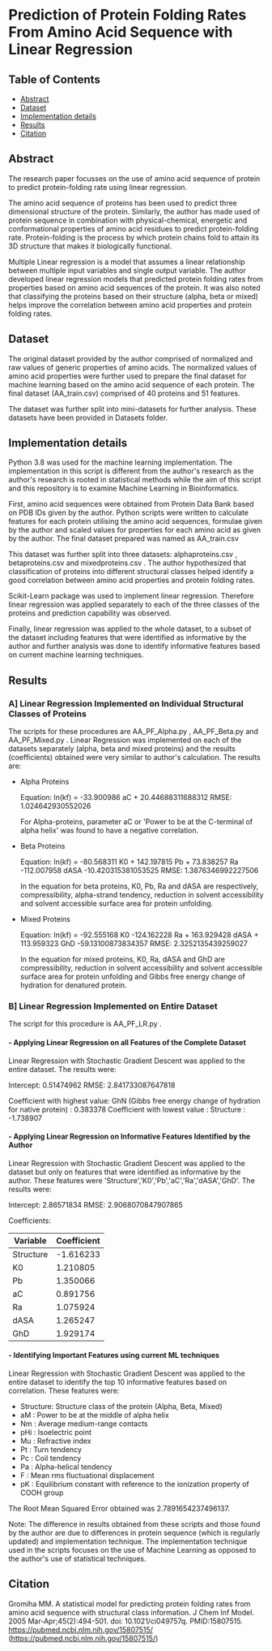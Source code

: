 # Prediction of Protein Folding Rates From Amino Acid Sequence with Linear Regression

## Table of Contents

- [Abstract](#abstract)
- [Dataset](#dataset)
- [Implementation details](#implementation-details)
- [Results](#results)
- [Citation](#citation)

## Abstract <a name="abstract"></a>

The research paper focusses on the use of amino acid sequence of protein to predict protein-folding rate using linear regression.

The amino acid sequence of proteins has been used to predict three dimensional structure of the protein. Similarly, the author has made used of protein sequence in combination with physical-chemical, energetic
and conformational properties of amino acid residues to predict protein-folding rate. Protein-folding is the process by which protein chains fold to attain its 3D structure that makes it biologically functional.

Multiple Linear regression is a model that assumes a linear relationship between multiple input variables and single output variable. The author developed linear regression models that predicted protein folding rates from properties based on amino acid sequences of the protein.
It was also noted that classifying the proteins based on their structure (alpha, beta or mixed) helps improve the correlation between amino acid properties and protein folding rates.

## Dataset <a name="dataset"></a>

The original dataset provided by the author comprised of normalized and raw values of generic properties of amino acids. The normalized values of amino acid properties were further used to prepare the final dataset for machine learning based on the amino acid sequence of each protein.
The final dataset (AA_train.csv) comprised of 40 proteins and 51 features.

The dataset was further split into mini-datasets for further analysis. These datasets have been provided in Datasets folder.


## Implementation details <a name="implementation-details"></a>

Python 3.8 was used for the machine learning implementation. The implementation in this script is different from the author's research as the author's research is rooted in statistical methods while the aim of this script and this repository is to examine Machine Learning in Bioinformatics.

First, amino acid sequences were obtained from Protein Data Bank based on PDB IDs given by the author. Python scripts were written to calculate features for each protein utilising the amino acid sequences, formulae given by the author and scaled values for properties for each amino acid as given by the author.
The final dataset prepared was named as AA_train.csv

This dataset was further split into three datasets: alphaproteins.csv , betaproteins.csv and mixedproteins.csv . The author hypothesized that classification of proteins into different
structural classes helped identify a good correlation between amino acid properties and protein folding rates.

Scikit-Learn package was used to implement linear regression. Therefore linear regression was applied separately to each of the three classes of the proteins and prediction capability was observed.

Finally, linear regression was applied to the whole dataset, to a subset of the dataset including features that were identified as informative by the author and further analysis was done to identify informative features based on current machine learning techniques.


## Results <a name="results"></a>

### A] Linear Regression Implemented on Individual Structural Classes of Proteins

The scripts for these procedures are AA_PF_Alpha.py , AA_PF_Beta.py and AA_PF_Mixed.py . Linear Regression was implemented on each of the datasets separately (alpha, beta and mixed proteins) and the results (coefficients) obtained were very similar to author's calculation. The results are:

- Alpha Proteins

  Equation: ln(kf) = -33.900986 aC + 20.44688311688312
  RMSE: 1.024642930552026

  For Alpha-proteins, parameter aC or 'Power to be at the C-terminal of alpha helix' was found to have a negative correlation.

- Beta Proteins

  Equation: ln(kf) =  -80.568311 K0 + 142.197815 Pb + 73.838257 Ra -112.007958 dASA -10.420315381053525
  RMSE: 1.3876346992227506

  In the equation for beta proteins, K0, Pb, Ra and dASA  are respectively, compressibility, alpha-strand tendency, reduction in solvent accessibility and solvent accessible surface area for protein unfolding.

- Mixed Proteins

  Equation: ln(kf) = -92.555168 K0 -124.162228 Ra + 163.929428 dASA + 113.959323 GhD -59.13100873834357
  RMSE: 2.3252135439259027

  In the equation for mixed proteins, K0, Ra, dASA and GhD are compressibility, reduction in solvent accessibility and solvent accessible surface area for protein unfolding and Gibbs free energy change of hydration for denatured protein. 


### B] Linear Regression Implemented on Entire Dataset

The script for this procedure is AA_PF_LR.py . 

#### - Applying Linear Regression on all Features of the Complete Dataset

  Linear Regression with Stochastic Gradient Descent was applied to the entire dataset. The results were:
  
  Intercept: 0.51474962
       RMSE: 2.841733087647818
  
  Coefficient with highest value: GhN (Gibbs free energy change of hydration for native protein) : 0.383378
  Coefficient with lowest value : Structure : -1.738907


#### - Applying Linear Regression on Informative Features Identified by the Author

  Linear Regression with Stochastic Gradient Descent was applied to the dataset but only on features that were identified as informative by the author. These features were 'Structure','K0','Pb','aC','Ra','dASA','GhD'.
  The results were:

  Intercept: 2.86571834
       RMSE: 2.9068070847907865
  
  Coefficients:

  |  Variable  | Coefficient |
  | ---------  | ----------- |
  | Structure  |  -1.616233  |
  | K0         |   1.210805  |
  | Pb         |   1.350066  |
  | aC         |   0.891756  |
  | Ra         |   1.075924  |
  | dASA       |   1.265247  |
  | GhD        |   1.929174  |


#### - Identifying Important Features using current ML techniques

  Linear Regression with Stochastic Gradient Descent was applied to the entire dataset to identify the top 10 informative features based on correlation. These features were:
  - Structure: Structure class of the protein (Alpha, Beta, Mixed)
  - aM : Power to be at the middle of alpha helix
  - Nm : Average medium-range contacts
  - pHi : Isoelectric point
  - Mu : Refractive index
  - Pt : Turn tendency
  - Pc : Coil tendency
  - Pa : Alpha-helical tendency
  - F : Mean rms fluctuational displacement
  - pK : Equilibrium constant with reference to the ionization property of COOH group

   The Root Mean Squared Error obtained was 2.7891654237496137.   


Note: The difference in results obtained from these scripts and those found by the author are due to differences in protein sequence (which is regularly updated) and implementation technique. The implementation technique used in the scripts focuses on the use of Machine Learning as opposed to the author's use of statistical techniques.

## Citation <a name="citation"></a>

Gromiha MM. A statistical model for predicting protein folding rates from amino acid sequence with structural class information. J Chem Inf Model. 2005 Mar-Apr;45(2):494-501. doi: 10.1021/ci049757q. PMID:15807515.
https://pubmed.ncbi.nlm.nih.gov/15807515/ (https://pubmed.ncbi.nlm.nih.gov/15807515/)
